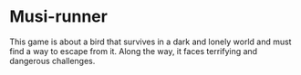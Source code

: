 # Musi-runner
 This game is about a bird that survives in a dark and lonely world and must find a way to escape from it. Along the way, it faces terrifying and dangerous challenges.
